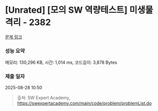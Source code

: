 # [Unrated] [모의 SW 역량테스트] 미생물 격리 - 2382 

[문제 링크](https://swexpertacademy.com/main/code/problem/problemDetail.do?contestProbId=AV597vbqAH0DFAVl) 

### 성능 요약

메모리: 130,296 KB, 시간: 1,014 ms, 코드길이: 3,878 Bytes

### 제출 일자

2025-08-28 10:50



> 출처: SW Expert Academy, https://swexpertacademy.com/main/code/problem/problemList.do